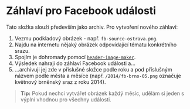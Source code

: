 # Záhlaví pro Facebook události

Tato složka slouží především jako archiv. Pro vytvoření nového záhlaví:

1. Vezmu podkladový obrázek - např. `fb-source-ostrava.png`.
2. Najdu na internetu nějaký obrázek odpovídající tématu konkrétního srazu.
3. Spojím je dohromady pomocí [`header-image-maker`](https://github.com/pyvec/header-image-maker).
4. Výsledek nahraji do záhlaví Facebook události a...
5. ...archivuji jej zde v příslušné složce podle roku a pod příslušným názvem podle města a měsíce (např. `/2014/fb-brno-05.png` označuje květnový brněnský sraz z roku 2014).

> **Tip:** Pokud nechci vytvářet obrázek každý měsíc, udělám si jeden s výplní vhodnou pro všechny události.
